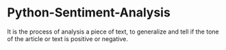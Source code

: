 # Python-Sentiment-Analysis
It is the process of analysis a piece of text, to generalize and tell if the tone of the article or text is positive or negative. 
